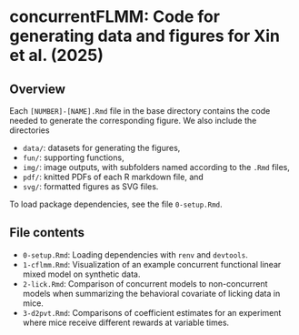 # concurrentFLMM: Code for generating data and figures for Xin et al. (2025)

## Overview

Each `[NUMBER]-[NAME].Rmd` file in the base directory contains the code needed to generate the corresponding figure. We also include the directories

- `data/`: datasets for generating the figures,
- `fun/`: supporting functions, 
- `img/`: image outputs, with subfolders named according to the `.Rmd` files,
- `pdf/`: knitted PDFs of each R markdown file, and
- `svg/`: formatted figures as SVG files.

To load package dependencies, see the file `0-setup.Rmd`. 

## File contents

- `0-setup.Rmd`: Loading dependencies with `renv` and `devtools`.
- `1-cflmm.Rmd`: Visualization of an example concurrent functional linear mixed model on synthetic data.
- `2-lick.Rmd`: Comparison of concurrent models to non-concurrent models when summarizing the behavioral covariate of licking data in mice. 
- `3-d2pvt.Rmd`: Comparisons of coefficient estimates for an experiment where mice receive different rewards at variable times.
